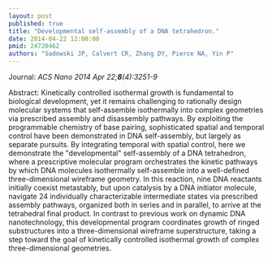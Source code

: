 ```yaml
---
layout: post
published: true
title: "Developmental self-assembly of a DNA tetrahedron."
date: 2014-04-22 12:00:00
pmid: 24720462
authors: "Sadowski JP, Calvert CR, Zhang DY, Pierce NA, Yin P"
---
```


Journal: *ACS Nano 2014 Apr 22;**8**(4):3251-9*

Abstract: Kinetically controlled isothermal growth is fundamental to biological development, yet it remains challenging to rationally design molecular systems that self-assemble isothermally into complex geometries via prescribed assembly and disassembly pathways. By exploiting the programmable chemistry of base pairing, sophisticated spatial and temporal control have been demonstrated in DNA self-assembly, but largely as separate pursuits. By integrating temporal with spatial control, here we demonstrate the "developmental" self-assembly of a DNA tetrahedron, where a prescriptive molecular program orchestrates the kinetic pathways by which DNA molecules isothermally self-assemble into a well-defined three-dimensional wireframe geometry. In this reaction, nine DNA reactants initially coexist metastably, but upon catalysis by a DNA initiator molecule, navigate 24 individually characterizable intermediate states via prescribed assembly pathways, organized both in series and in parallel, to arrive at the tetrahedral final product. In contrast to previous work on dynamic DNA nanotechnology, this developmental program coordinates growth of ringed substructures into a three-dimensional wireframe superstructure, taking a step toward the goal of kinetically controlled isothermal growth of complex three-dimensional geometries.

